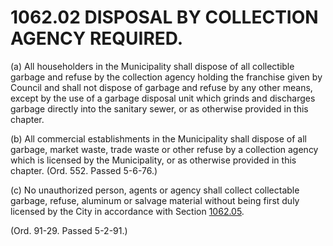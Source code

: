 1062.02 DISPOSAL BY COLLECTION AGENCY REQUIRED.
===============================================

​(a) All householders in the Municipality shall dispose of all
collectible garbage and refuse by the collection agency holding the
franchise given by Council and shall not dispose of garbage and refuse
by any other means, except by the use of a garbage disposal unit which
grinds and discharges garbage directly into the sanitary sewer, or as
otherwise provided in this chapter.

​(b) All commercial establishments in the Municipality shall dispose of
all garbage, market waste, trade waste or other refuse by a collection
agency which is licensed by the Municipality, or as otherwise provided
in this chapter. (Ord. 552. Passed 5-6-76.)

​(c) No unauthorized person, agents or agency shall collect collectable
garbage, refuse, aluminum or salvage material without being first duly
licensed by the City in accordance with Section
[1062.05](45f5936c.html).

(Ord. 91-29. Passed 5-2-91.)
